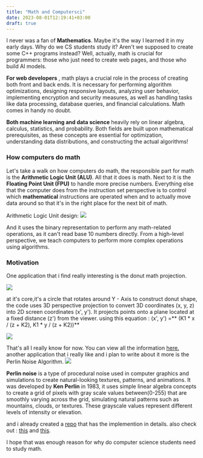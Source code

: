 ```yaml
---
title: "Math and Computersci"
date: 2023-08-01T12:19:41+03:00
draft: true
---
```


I never was a fan of **Mathematics**. Maybe it's the way I learned it in my early days. Why do we CS students study it? Aren't we supposed to create some C++ programs instead? Well, actually, math is crucial for programmers: those who just need to create web pages, and those who build AI models.

 **For web developers** , math plays a crucial role in the process of creating both front and back ends. It is necessary for performing algorithm optimizations, designing responsive layouts, analyzing user behavior, implementing encryption and security measures, as well as handling tasks like data processing, database queries, and financial calculations. Math comes in handy no doubt.

**Both machine learning and data science** heavily rely on linear algebra, calculus, statistics, and probability. Both fields are built upon mathematical prerequisites, as these concepts are essential for optimization, understanding data distributions, and constructing the actual algorithms!
### How computers do math
Let's take a walk on how computers do math, the responsible part for math is the **Arithmetic Logic Unit (ALU)**. All that it does is math. Next to it is the **Floating Point Unit (FPU)** to handle more precise numbers. Everything else that the computer does from the instruction set perspective is to control which **mathematical** instructions are operated when and to actually move data around so that it's in the right place for the next bit of math.

Arithmetic Logic Unit design:
![](https://zipcpu.com/img/alu-simple.svg)

And it uses the binary representation to perform any math-related operations, as it can't read base 10 numbers directly. From a high-level perspective, we teach computers to perform more complex operations using algorithms.
### Motivation
One application that i find really interesting is the donut math projection.

![](https://hackaday.com/wp-content/uploads/2020/07/spinning-donut-thumb.gif?w=600&h=600)

at it's core,it's a circle that rotates around Y - Axis to construct donut shape, the code uses 3D perspective projection to convert 3D coordinates (x, y, z) into 2D screen coordinates (x', y'). It projects points onto a plane located at a fixed distance (z') from the viewer.
using this equation : (x', y') =** (K1 * x / (z + K2), K1 * y / (z + K2))**

![](https://www.a1k0n.net/img/perspective.png)

That's all I really know for now. You can view all the information [here.](http://https://www.a1k0n.net/2011/07/20/donut-math.html "here")
another application that i really like and i plan to write about it more is the Perlin Noise Algorithm.
![](https://user-images.githubusercontent.com/111648493/253647549-0e46589f-a1f7-4d7d-a3ed-18f24f4e3a84.png)

 **Perlin noise** is a type of procedural noise used in computer graphics and simulations to create natural-looking textures, patterns, and animations. It was developed by **Ken Perlin** in 1983, it uses simple linear algebra concepts to create a grid of pixels with gray scale values between(0-255) that are smoothly varying across the grid, simulating natural patterns such as mountains, clouds, or textures. These grayscale values represent different levels of intensity or elevation.

and i already created a [repo](https://github.com/Yousef-Albasel/Perlin-Noise-Generator "repo") that has the implemention in details.
also check out : [this](https://rtouti.github.io/graphics/perlin-noise-algorithm "this") and [this](https://iq.opengenus.org/perlin-noise/ "this").

I hope that was enough reason for why do computer science students need to study math.